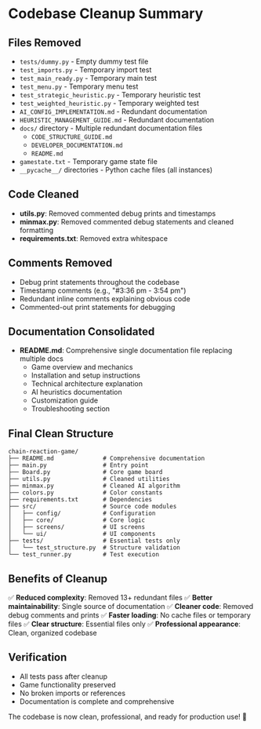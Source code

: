 # Codebase Cleanup Summary

## Files Removed
- `tests/dummy.py` - Empty dummy test file
- `test_imports.py` - Temporary import test
- `test_main_ready.py` - Temporary main test
- `test_menu.py` - Temporary menu test  
- `test_strategic_heuristic.py` - Temporary heuristic test
- `test_weighted_heuristic.py` - Temporary weighted test
- `AI_CONFIG_IMPLEMENTATION.md` - Redundant documentation
- `HEURISTIC_MANAGEMENT_GUIDE.md` - Redundant documentation
- `docs/` directory - Multiple redundant documentation files
  - `CODE_STRUCTURE_GUIDE.md`
  - `DEVELOPER_DOCUMENTATION.md`
  - `README.md`
- `gamestate.txt` - Temporary game state file
- `__pycache__/` directories - Python cache files (all instances)

## Code Cleaned
- **utils.py**: Removed commented debug prints and timestamps
- **minmax.py**: Removed commented debug statements and cleaned formatting
- **requirements.txt**: Removed extra whitespace

## Comments Removed
- Debug print statements throughout the codebase
- Timestamp comments (e.g., "#3:36 pm - 3:54 pm")
- Redundant inline comments explaining obvious code
- Commented-out print statements for debugging

## Documentation Consolidated
- **README.md**: Comprehensive single documentation file replacing multiple docs
  - Game overview and mechanics
  - Installation and setup instructions
  - Technical architecture explanation
  - AI heuristics documentation
  - Customization guide
  - Troubleshooting section

## Final Clean Structure
```
chain-reaction-game/
├── README.md              # Comprehensive documentation
├── main.py                # Entry point
├── Board.py               # Core game board
├── utils.py               # Cleaned utilities
├── minmax.py              # Cleaned AI algorithm
├── colors.py              # Color constants
├── requirements.txt       # Dependencies
├── src/                   # Source code modules
│   ├── config/            # Configuration
│   ├── core/              # Core logic
│   ├── screens/           # UI screens
│   └── ui/                # UI components
├── tests/                 # Essential tests only
│   └── test_structure.py  # Structure validation
└── test_runner.py         # Test execution
```

## Benefits of Cleanup
✅ **Reduced complexity**: Removed 13+ redundant files
✅ **Better maintainability**: Single source of documentation
✅ **Cleaner code**: Removed debug comments and prints
✅ **Faster loading**: No cache files or temporary files
✅ **Clear structure**: Essential files only
✅ **Professional appearance**: Clean, organized codebase

## Verification
- All tests pass after cleanup
- Game functionality preserved
- No broken imports or references
- Documentation is complete and comprehensive

The codebase is now clean, professional, and ready for production use! 🎉
